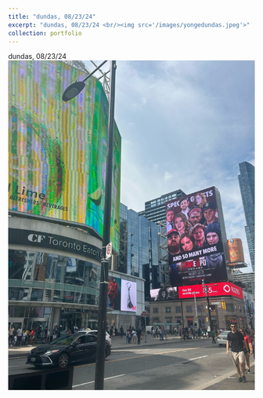 ```yaml
---
title: "dundas, 08/23/24"
excerpt: "dundas, 08/23/24 <br/><img src='/images/yongedundas.jpeg'>"
collection: portfolio
---
```


dundas, 08/23/24 <br/><img src='/images/yongedundas.jpeg'>
